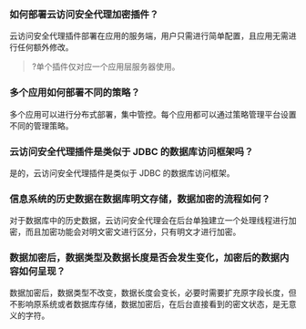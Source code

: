 ### 如何部署云访问安全代理加密插件？
云访问安全代理插件部署在应用的服务端，用户只需进行简单配置，且应用无需进行任何额外修改。
>?单个插件仅对应一个应用层服务器使用。

### 多个应用如何部署不同的策略？
多个应用可以进行分布式部署，集中管控。每个应用都可以通过策略管理平台设置不同的管理策略。

### 云访问安全代理插件是类似于 JDBC 的数据库访问框架吗？
是的，云访问安全代理插件是类似于 JDBC 的数据库访问框架。

### 信息系统的历史数据在数据库明文存储，数据加密的流程如何？
对于数据库中的历史数据，云访问安全代理会在后台单独建立一个处理线程进行加密，而且加密功能会对明文密文进行区分，只有明文才进行加密。

### 数据加密后，数据类型及数据长度是否会发生变化，加密后的数据内容如何呈现？

数据加密后，数据类型不改变，数据长度会变长，必要时需要扩充原字段长度，但不影响原系统或者数据库存储，数据加密后，在后台直接看到的密文状态，是无意义的字符。


